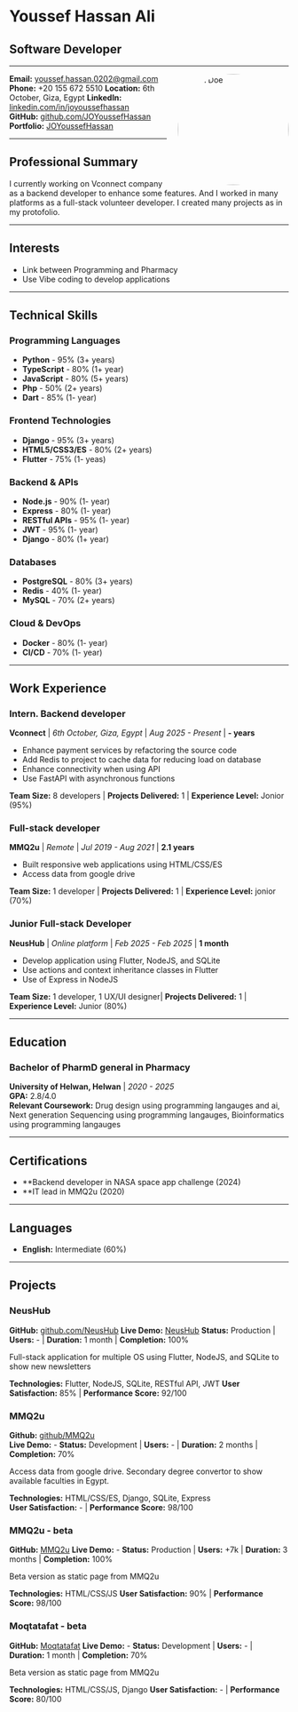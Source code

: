<!--

-->

# Youssef Hassan Ali
## Software Developer

---

<img src="https://media.licdn.com/dms/image/v2/D4D03AQHt8uDrQks9pg/profile-displayphoto-shrink_800_800/B4DZWTnI7MHkAc-/0/1741938268535?e=1757548800&v=beta&t=qjwFbe1291i1R78UkfM5tUlBHxBVfaW8WBIlz03ADM8" alt="John Doe" width="200" style="border-radius: 50%; float: right; margin-left: 20px;"/>

**Email:** youssef.hassan.0202@gmail.com
**Phone:** +20 155 672 5510
**Location:** 6th October, Giza, Egypt
**LinkedIn:** [linkedin.com/in/joyoussefhassan](https://linkedin.com/in/joyoussefhassan)  
**GitHub:** [github.com/JOYoussefHassan](https://github.com/JOYoussefHassan)  
**Portfolio:** [JOYoussefHassan](https://joyoussefhassan.github.io/JOYoussefHassan)

---

## Professional Summary

I currently working on Vconnect company as a backend developer to enhance some features. And I worked in many platforms as a full-stack volunteer developer. I created many projects as in my protofolio.

---

## Interests

- Link between Programming and Pharmacy
- Use Vibe coding to develop applications

---

## Technical Skills

### Programming Languages
- **Python** - 95% (3+ years)
- **TypeScript** - 80% (1+ year)
- **JavaScript** - 80% (5+ years)
- **Php** - 50% (2+ years)
- **Dart** - 85% (1- year)

### Frontend Technologies
- **Django** - 95% (3+ years)
- **HTML5/CSS3/ES** - 80% (2+ years)
- **Flutter** - 75% (1- yeas)

### Backend & APIs
- **Node.js** - 90% (1- year)
- **Express** - 80% (1- year)
- **RESTful APIs** - 95% (1- year)
- **JWT** - 95% (1- year)
- **Django** - 80% (1+ year)

### Databases
- **PostgreSQL** - 80% (3+ years)
- **Redis** - 40% (1- year)
- **MySQL** - 70% (2+ years)

### Cloud & DevOps
- **Docker** - 80% (1- year)
- **CI/CD** - 70% (1- year)

---

## Work Experience

### Intern. Backend developer
**Vconnect** | *6th October, Giza, Egypt* | *Aug 2025 - Present* | **- years**

- Enhance payment services by refactoring the source code
- Add Redis to project to cache data for reducing load on database
- Enhance connectivity when using API
- Use FastAPI with asynchronous functions

**Team Size:** 8 developers | **Projects Delivered:** 1 | **Experience Level:** Jonior (95%)

### Full-stack developer
**MMQ2u** | *Remote* | *Jul 2019 - Aug 2021* | **2.1 years**

- Built responsive web applications using HTML/CSS/ES
- Access data from google drive

**Team Size:** 1 developer | **Projects Delivered:** 1 | **Experience Level:** jonior (70%)

### Junior Full-stack Developer
**NeusHub** | *Online platform* | *Feb 2025 - Feb 2025* | **1 month**

- Develop application using Flutter, NodeJS, and SQLite
- Use actions and context inheritance classes in Flutter
- Use of Express in NodeJS

**Team Size:** 1 developer, 1 UX/UI designer| **Projects Delivered:** 1 | **Experience Level:** Junior (80%)

---

## Education

### Bachelor of PharmD general in Pharmacy
**University of Helwan, Helwan** | *2020 - 2025*  
**GPA:** 2.8/4.0  
**Relevant Coursework:** Drug design using programming langauges and ai, Next generation Sequencing using programming langauges, Bioinformatics using programming langauges

---

## Certifications

- **Backend developer in NASA space app challenge (2024)
- **IT lead in MMQ2u (2020)

---

## Languages

- **English:**  Intermediate (60%)

---

## Projects

### NeusHub
**GitHub:** [github.com/NeusHub](https://github.com/NeusHub) 
**Live Demo:** [NeusHub](https://neushub.github.io/flutter-front-end/)
**Status:** Production | **Users:** - | **Duration:** 1 month | **Completion:** 100%

Full-stack application for multiple OS using Flutter, NodeJS, and SQLite to show new newsletters

**Technologies:** Flutter, NodeJS, SQLite, RESTful API, JWT
**User Satisfaction:** 85% | **Performance Score:** 92/100

### MMQ2u
**Github:** [github/MMQ2u](https://github.com/MMQ4u/Django)  
**Live Demo:** -
**Status:** Development | **Users:** - | **Duration:** 2 months | **Completion:** 70%

Access data from google drive. Secondary degree convertor to show available faculties in Egypt.

**Technologies:** HTML/CSS/ES, Django, SQLite, Express  
**User Satisfaction:** - | **Performance Score:** 98/100

### MMQ2u - beta
**GitHub:** [MMQ2u](https://github.com/MMQ4u/MMQ4u.github.io) 
**Live Demo:** -
**Status:** Production | **Users:** +7k | **Duration:** 3 months | **Completion:** 100%

Beta version as static page from MMQ2u

**Technologies:** HTML/CSS/JS
**User Satisfaction:** 90% | **Performance Score:** 98/100

### Moqtatafat - beta
**GitHub:** [Moqtatafat](https://github.com/Moqtatafat/django) 
**Live Demo:** -
**Status:** Development | **Users:** - | **Duration:** 1 month | **Completion:** 70%

Beta version as static page from MMQ2u

**Technologies:** HTML/CSS/JS, Django
**User Satisfaction:** - | **Performance Score:** 80/100
